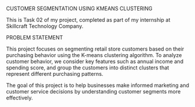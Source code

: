 CUSTOMER SEGMENTATION USING KMEANS CLUSTERING

This is Task 02 of my project, completed as part of my internship at Skillcraft Technology Company.

PROBLEM STATEMENT

This project focuses on segmenting retail store customers based on their purchasing behavior using the K-means clustering algorithm. To analyze customer behavior, we consider key features such as annual income and spending score, and group the customers into distinct clusters that represent different purchasing patterns.

The goal of this project is to help businesses make informed marketing and customer service decisions by understanding customer segments more effectively.
